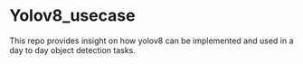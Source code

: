 # Yolov8_usecase
This repo provides insight on how yolov8 can be implemented and used in a day to day object detection tasks.
